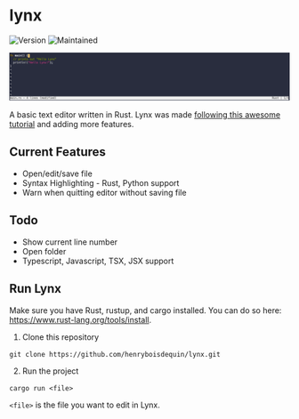 # lynx

![Version](https://img.shields.io/github/v/release/henryboisdequin/lynx?style=for-the-badge)
![Maintained](https://img.shields.io/maintenance/yes/2021?style=for-the-badge)

<img src="./images/lynx.png"></img>

A basic text editor written in Rust. Lynx was made <a href="https://www.philippflenker.com/hecto/">following this awesome tutorial</a> and adding more features.

## Current Features

- Open/edit/save file
- Syntax Highlighting - Rust, Python support
- Warn when quitting editor without saving file

## Todo

- Show current line number
- Open folder
- Typescript, Javascript, TSX, JSX support

## Run Lynx

Make sure you have Rust, rustup, and cargo installed. You can do so here: https://www.rust-lang.org/tools/install.

1. Clone this repository

```
git clone https://github.com/henryboisdequin/lynx.git
```

2. Run the project

```
cargo run <file>
```

`<file>` is the file you want to edit in Lynx.
